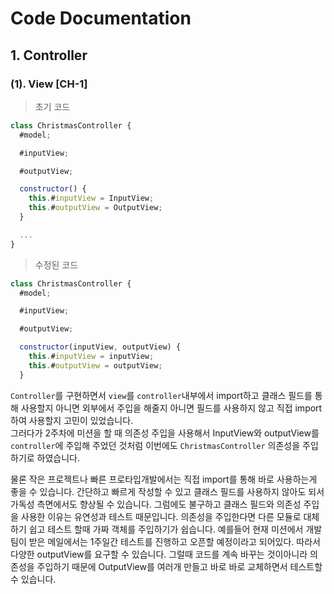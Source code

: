 # Code Documentation

## 1. Controller

### (1). View [CH-1]

> 초기 코드

```js
class ChristmasController {
  #model;

  #inputView;

  #outputView;

  constructor() {
    this.#inputView = InputView;
    this.#outputView = OutputView;
  }

  ...
}
```

> 수정된 코드

```js
class ChristmasController {
  #model;

  #inputView;

  #outputView;

  constructor(inputView, outputView) {
    this.#inputView = inputView;
    this.#outputView = outputView;
  }
```

`Controller`를 구현하면서 `view`를 `controller`내부에서 import하고 클래스 필드를 통해 사용할지 아니면 외부에서 주입을 해줄지 아니면 필드를 사용하지 않고 직접 import하여 사용할지 고민이 있었습니다.  
그러다가 2주차에 미션을 할 때 의존성 주입을 사용해서 InputView와 outputView를 `controller`에 주입해 주었던 것처럼 이번에도 `ChristmasController` 의존성을 주입하기로 하였습니다.

물론 작은 프로젝트나 빠른 프로타입개발에서는 직접 import를 통해 바로 사용하는게 좋을 수 있습니다. 간단하고 빠르게 작성할 수 있고 클래스 필드를 사용하지 않아도 되서 가독성 측면에서도 향상될 수 있습니다. 그럼에도 불구하고 클래스 필드와 의존성 주입을 사용한 이유는 유연성과 테스트 때문입니다. 의존성을 주입한다면 다른 모듈로 대체하기 쉽고 테스트 할때 가짜 객체를 주입하기가 쉽습니다. 예를들어 현재 미션에서 개발팀이 받은 메일에서는 1주일간 테스트를 진행하고 오픈할 예정이라고 되어있다. 따라서 다양한 outputView를 요구할 수 있습니다. 그럴때 코드를 계속 바꾸는 것이아니라 의존성을 주입하기 때문에 OutputView를 여러개 만들고 바로 바로 교체하면서 테스트할 수 있습니다.
